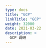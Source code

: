 ```yaml
---
type: docs
title: "GCP"
linkTitle: "GCP"
weight: 32000
date: 2021-03-22
description: >
  GCP 调研
---
```




